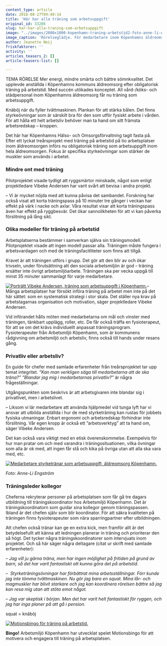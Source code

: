 ```yaml
---
content_type: article
date: 2018-08-27T09:49:14
title: 'Här har alla träning som arbetsuppgift'
original_id: 33286
slug: har-har-alla-traning-som-arbetsuppgift
image: "../images/2000x1000-kopenhamn-traning-arbetstid2-foto-anne-li-engstrom.jpg"
image_caption: 'Rörelseglädje. För medarbetare inom Köpenhamns äldreomsorg ingår numera träning som arbetsuppgift, här inom Valby hemvård. – Vår egen kropp är också ett ”arbetsverktyg” att ta hand om, säger projektledare Vibeke Andersen.'
author: Jeanette Neij
friskfaktorer: ''
activity: ''
articles_teasers_2: []
article-teasers-list: []

---
```


TEMA RÖRELSE Mer energi, mindre smärta och bättre sömnkvalitet. Det upplevde anställda i Köpenhamns kommuns äldreomsorg efter obligatorisk träning på arbetstid. Med succén utökades konceptet. All vård-/köks- och städpersonal inom Köpenhamns äldreomsorg får nu träning som arbetsuppgift.

Knäböj när du fyller tvättmaskinen. Plankan för att stärka bålen. Det finns styrkeövningar som är särskilt bra för den som utför fysiskt arbete i vården. För att hålla ett helt arbetsliv behöver man ta hand om sitt främsta arbetsredskap – kroppen.

Det här har Köpenhamns Hälso- och Omsorgsförvaltning tagit fasta på. Efter ett lyckat treårsprojekt med träning på arbetstid på tio arbetsplatser inom äldreomsorgen införs nu obligatorisk träning som arbetsuppgift inom hela äldreomsorgen. Fokus är specifika styrkeövningar som stärker de muskler som används i arbetet.

### Mindre ont med träning

Pilotprojektet visade tydligt att ryggsmärtor minskade, något som enligt projektledare Vibeke Andersen har varit svårt att bevisa i andra projekt.

– Vi är mycket nöjda med att kunna påvisa det sambandet. Forskning har också visat att korta träningspass på 10 minuter tre gånger i veckan har effekt på värk i nacke och axlar. Våra resultat visar att korta träningspass även har effekt på ryggbesvär. Det ökar sannolikheten för att vi kan påverka förslitning på lång sikt.

### Olika modeller för träning på arbetstid

Arbetsplatserna bestämmer i samverkan själva sin träningsmodell. Pilotprojektet visade att ingen modell passar alla. Träningen måste fungera i arbetsvardagen och med de träningsfacitliteter som finns att tillgå.

Kravet är att träningen utförs i grupp. Det gör att den blir av och ökar trivseln, under förutsättning att den sociala arbetsmiljön är god – träning ersätter inte övrigt arbetsmiljöarbete. Träningen ska per vecka uppgå till minst 35 minuter sammanlagt för varje medarbetare.

[![Porträtt Vibeke Andersen, träning som arbetsuppgift i Köpenhamn.](https://www.suntarbetsliv.se/wp-content/uploads/2018/08/200x220-vibeke-andersen-foto-kopenhamns-kommun.jpg)](https://www.suntarbetsliv.se/wp-content/uploads/2018/08/200x220-vibeke-andersen-foto-kopenhamns-kommun.jpg)– Många arbetsplatser har försökt införa träning på arbetet men inte på det här sättet: som en systematisk strategi i stor skala. Det ställer nya krav på arbetstagarnas organisation och motivation, säger projektledare Vibeke Andersen.

Vid införandet hålls möten med medarbetarna om mål och vinster med träningen, tänkbart upplägg, roller, etc. De får också träffa en fysioterapeut, för att se om det krävs individuellt anpassat träningsprogram. Fysioterapeuter från Arbetsmiljö Köpenhamn, som är kommunens rådgivning om arbetsmiljö och arbetsliv, finns också till hands under resans gång.

### Privatliv eller arbetsliv?

En guide för chefer med samlade erfarenheter från treårsprojektet tar upp temat integritet. _”Kan man verkligen säga till medarbetarna att de ska träna?” ”Blandar jag mig i medarbetarnas privatliv?”_ är några frågeställningar.

Utgångspunkten som beskrivs är att arbetsgivaren inte blandar sig i privatlivet, men i arbetslivet.

– Liksom vi lär medarbetare att använda hjälpmedel vid tunga lyft har vi ansvar att utbilda anställda i hur de med styrketräning kan rustas för jobbets fysiska utmaningar. Enbart ergonomi och arbetsredskap förhindrar inte förslitning. Vår egen kropp är också ett ”arbetsverktyg” att ta hand om, säger Vibeke Andersen.

Det kan också vara viktigt med en etisk överenskommelse. Exempelvis för hur man pratar om och med varandra i träningssituationen, vilka övningar som alla är ok med, att ingen får stå och kika på övriga utan att alla ska vara med, etc.

[![Medarbetare styrketränar som arbetsuppgift, äldreomsorg Köpenhamn.](https://www.suntarbetsliv.se/wp-content/uploads/2018/08/750x400-kopenhamn-traning-arbetstid-foto-anne-li-engstrom.jpg)](https://www.suntarbetsliv.se/wp-content/uploads/2018/08/750x400-kopenhamn-traning-arbetstid-foto-anne-li-engstrom.jpg)

_Foto: Anne-Li Engström_

### Träningsleder kollegor

Cheferna rekryterar personer på arbetsplatsen som får gå tre dagars utbildning till träningskoordinator hos Arbetsmiljö Köpenhamn. Det är träningskoordinatorn som guidar sina kollegor genom träningspassen. Ibland är det chefen själv som blir koordinator. För att säkra kvaliteten på träningen finns fysioterapeuter som nära sparringpartner efter utbildningen.

Att chefen också tränar kan ge en extra kick, men framför allt är det betydelsefullt att känna att ledningen planerar in träning och prioriterar den så högt. Det tycker några träningskoordinatorer som intervjuats inom projektet. Och så här säger några deltagare (citat ur skrift med samlade erfarenheter):

_– Jag vill ju gärna träna, men har ingen möjlighet på fritiden på grund av barn, så det har varit fantastiskt att kunna göra det på arbetstid._

_–  Styrketräningsövningar har förbättrat mina arbetsställningar. Förr kunde jag inte tömma tvättmaskinen. Nu gör jag bara en squat. Mina lår- och magmuskler har blivit starkare och jag kan koordinera rörelsen bättre så jag kan resa mig utan att stöta emot något._

_– Jag var skeptisk i början. Men det har varit helt fantastiskt för ryggen, och jag har inga planer på att gå i pension._

squat = knäböj

[![Motionsbingo för träning på arbetstid.](https://www.suntarbetsliv.se/wp-content/uploads/2018/08/750x400-motionsbingo.jpg)](https://www.suntarbetsliv.se/wp-content/uploads/2018/08/750x400-motionsbingo.jpg)

**Bingo!** Arbetsmiljö Köpenhamn har utvecklat spelet Motionsbingo för att motivera och engagera till träning på arbetsplatsen.

